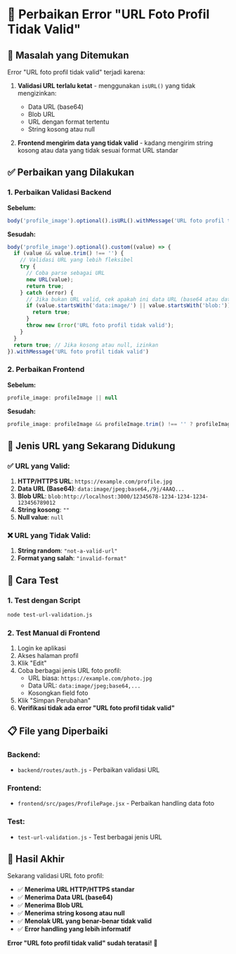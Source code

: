 # 🔧 Perbaikan Error "URL Foto Profil Tidak Valid"

## 🚨 **Masalah yang Ditemukan**

Error "URL foto profil tidak valid" terjadi karena:

1. **Validasi URL terlalu ketat** - menggunakan `isURL()` yang tidak mengizinkan:
   - Data URL (base64)
   - Blob URL
   - URL dengan format tertentu
   - String kosong atau null

2. **Frontend mengirim data yang tidak valid** - kadang mengirim string kosong atau data yang tidak sesuai format URL standar

## ✅ **Perbaikan yang Dilakukan**

### 1. **Perbaikan Validasi Backend**

**Sebelum:**
```javascript
body('profile_image').optional().isURL().withMessage('URL foto profil tidak valid')
```

**Sesudah:**
```javascript
body('profile_image').optional().custom((value) => {
  if (value && value.trim() !== '') {
    // Validasi URL yang lebih fleksibel
    try {
      // Coba parse sebagai URL
      new URL(value);
      return true;
    } catch (error) {
      // Jika bukan URL valid, cek apakah ini data URL (base64 atau data URL)
      if (value.startsWith('data:image/') || value.startsWith('blob:')) {
        return true;
      }
      throw new Error('URL foto profil tidak valid');
    }
  }
  return true; // Jika kosong atau null, izinkan
}).withMessage('URL foto profil tidak valid')
```

### 2. **Perbaikan Frontend**

**Sebelum:**
```javascript
profile_image: profileImage || null
```

**Sesudah:**
```javascript
profile_image: profileImage && profileImage.trim() !== '' ? profileImage : null
```

## 🧪 **Jenis URL yang Sekarang Didukung**

### ✅ **URL yang Valid:**
1. **HTTP/HTTPS URL**: `https://example.com/profile.jpg`
2. **Data URL (Base64)**: `data:image/jpeg;base64,/9j/4AAQ...`
3. **Blob URL**: `blob:http://localhost:3000/12345678-1234-1234-1234-123456789012`
4. **String kosong**: `""`
5. **Null value**: `null`

### ❌ **URL yang Tidak Valid:**
1. **String random**: `"not-a-valid-url"`
2. **Format yang salah**: `"invalid-format"`

## 🧪 **Cara Test**

### 1. **Test dengan Script**
```bash
node test-url-validation.js
```

### 2. **Test Manual di Frontend**
1. Login ke aplikasi
2. Akses halaman profil
3. Klik "Edit"
4. Coba berbagai jenis URL foto profil:
   - URL biasa: `https://example.com/photo.jpg`
   - Data URL: `data:image/jpeg;base64,...`
   - Kosongkan field foto
5. Klik "Simpan Perubahan"
6. **Verifikasi tidak ada error "URL foto profil tidak valid"**

## 📋 **File yang Diperbaiki**

### Backend:
- `backend/routes/auth.js` - Perbaikan validasi URL

### Frontend:
- `frontend/src/pages/ProfilePage.jsx` - Perbaikan handling data foto

### Test:
- `test-url-validation.js` - Test berbagai jenis URL

## 🎯 **Hasil Akhir**

Sekarang validasi URL foto profil:
- ✅ **Menerima URL HTTP/HTTPS standar**
- ✅ **Menerima Data URL (base64)**
- ✅ **Menerima Blob URL**
- ✅ **Menerima string kosong atau null**
- ✅ **Menolak URL yang benar-benar tidak valid**
- ✅ **Error handling yang lebih informatif**

**Error "URL foto profil tidak valid" sudah teratasi!** 🎉 